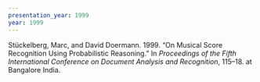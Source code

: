 ```yaml
---
presentation_year: 1999
year: 1999
---
```


Stückelberg, Marc, and David Doermann. 1999. “On Musical Score Recognition Using Probabilistic Reasoning.” In <i>Proceedings of the Fifth International Conference on Document Analysis and Recognition</i>, 115–18. at Bangalore India.